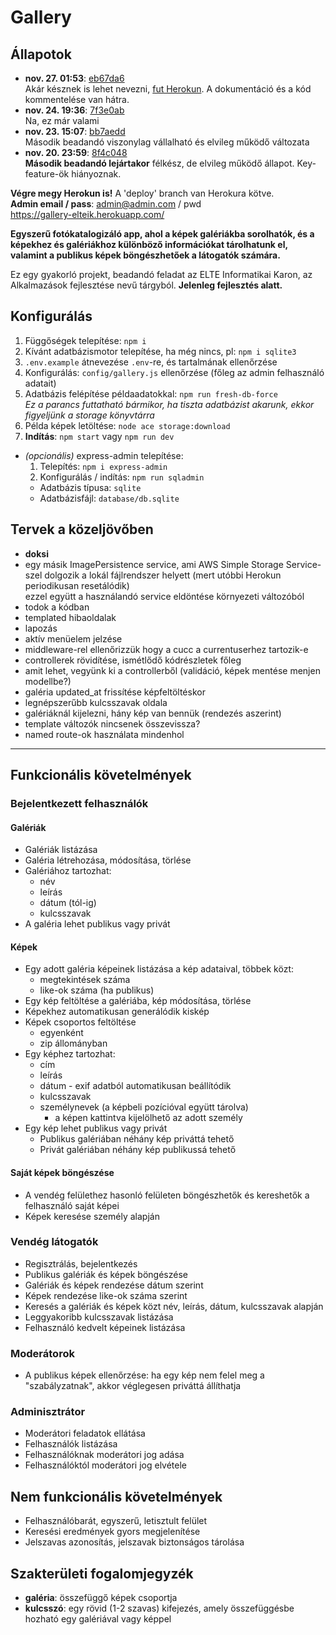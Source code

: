 # Gallery

## Állapotok

* **nov. 27. 01:53**:
[eb67da6](https://github.com/KisGabo/gallery-elteik/commit/eb67da6da2de5ce229b95e8caec351afeb1e36c5)  
Akár késznek is lehet nevezni, [fut Herokun](https://gallery-elteik.herokuapp.com/). A dokumentáció és a kód kommentelése van hátra.
* **nov. 24. 19:36**: 
[7f3e0ab](https://github.com/KisGabo/gallery-elteik/tree/7f3e0ab33dac40d0babe9e359e5db7e6dd323ec3)  
Na, ez már valami
* **nov. 23. 15:07**:
[bb7aedd](https://github.com/KisGabo/gallery-elteik/tree/bb7aeddc80eda155f0d7ab0c4ce3a12319aa0d52)  
Második beadandó viszonylag vállalható és elvileg működő változata
* **nov. 20. 23:59**:
[8f4c048](https://github.com/KisGabo/gallery-elteik/tree/8f4c048bf0601f58164b33dbe90b26e6d2f119aa)  
**Második beadandó lejártakor** félkész, de elvileg működő állapot. Key-feature-ök hiányoznak.

**Végre megy Herokun is!** A 'deploy' branch van Herokura kötve.  
**Admin email / pass**: admin@admin.com / pwd  
https://gallery-elteik.herokuapp.com/

**Egyszerű fotókatalogizáló app, ahol a képek galériákba sorolhatók, és a képekhez és galériákhoz különböző információkat tárolhatunk el, valamint a publikus képek böngészhetőek a látogatók számára.**

Ez egy gyakorló projekt, beadandó feladat az ELTE Informatikai Karon, az Alkalmazások fejlesztése nevű tárgyból.
**Jelenleg fejlesztés alatt.**

## Konfigurálás

1. Függőségek telepítése: `npm i`  
2. Kívánt adatbázismotor telepítése, ha még nincs, pl: `npm i sqlite3`
3. `.env.example` átnevezése `.env`-re, és tartalmának ellenőrzése
4. Konfigurálás: `config/gallery.js` ellenőrzése (főleg az admin felhasználó adatait)
5. Adatbázis felépítése példaadatokkal: `npm run fresh-db-force`  
   _Ez a parancs futtatható bármikor, ha tiszta adatbázist akarunk, ekkor figyeljünk a storage könyvtárra_
6. Példa képek letöltése: `node ace storage:download`
7. **Indítás**: `npm start` vagy `npm run dev`

* _(opcionális)_ express-admin telepítése:
  1. Telepítés: `npm i express-admin`
  2. Konfigurálás / indítás: `npm run sqladmin`
    - Adatbázis típusa: `sqlite`
    - Adatbázisfájl: `database/db.sqlite`

## Tervek a közeljövőben

- **doksi**
- egy másik ImagePersistence service, ami AWS Simple Storage Service-szel dolgozik a lokál fájlrendszer helyett (mert utóbbi Herokun periodikusan resetálódik)  
  ezzel együtt a használandó service eldöntése környezeti változóból
- todok a kódban
- templated hibaoldalak
- lapozás
- aktív menüelem jelzése
- middleware-rel ellenőrizzük hogy a cucc a currentuserhez tartozik-e
- controllerek rövidítése, ismétlődő kódrészletek főleg
- amit lehet, vegyünk ki a controllerből
  (validáció, képek mentése menjen modellbe?)
- galéria updated_at frissítése képfeltöltéskor
- legnépszerűbb kulcsszavak oldala
- galériáknál kijelezni, hány kép van bennük (rendezés aszerint)
- template változók nincsenek összevissza?
- named route-ok használata mindenhol

--------------------

## Funkcionális követelmények

### Bejelentkezett felhasználók

#### Galériák

* Galériák listázása
* Galéria létrehozása, módosítása, törlése
* Galériához tartozhat:
  - név
  - leírás
  - dátum (tól-ig)
  - kulcsszavak
* A galéria lehet publikus vagy privát

#### Képek

* Egy adott galéria képeinek listázása a kép adataival, többek közt:
  - megtekintések száma
  - like-ok száma (ha publikus)
* Egy kép feltöltése a galériába, kép módosítása, törlése
* Képekhez automatikusan generálódik kiskép
* Képek csoportos feltöltése
  - egyenként
  - zip állományban
* Egy képhez tartozhat:
  - cím
  - leírás
  - dátum - exif adatból automatikusan beállítódik
  - kulcsszavak
  - személynevek (a képbeli pozícióval együtt tárolva)
    * a képen kattintva kijelölhető az adott személy
* Egy kép lehet publikus vagy privát
  - Publikus galériában néhány kép priváttá tehető
  - Privát galériában néhány kép publikussá tehető

#### Saját képek böngészése

* A vendég felülethez hasonló felületen böngészhetők és kereshetők a felhasználó saját képei
* Képek keresése személy alapján

### Vendég látogatók

* Regisztrálás, bejelentkezés
* Publikus galériák és képek böngészése
* Galériák és képek rendezése dátum szerint
* Képek rendezése like-ok száma szerint
* Keresés a galériák és képek közt név, leírás, dátum, kulcsszavak alapján
* Leggyakoribb kulcsszavak listázása
* Felhasználó kedvelt képeinek listázása

### Moderátorok

* A publikus képek ellenőrzése: ha egy kép nem felel meg a "szabályzatnak", akkor véglegesen priváttá állíthatja

### Adminisztrátor

* Moderátori feladatok ellátása
* Felhasználók listázása
* Felhasználóknak moderátori jog adása
* Felhasználóktól moderátori jog elvétele

## Nem funkcionális követelmények

* Felhasználóbarát, egyszerű, letisztult felület
* Keresési eredmények gyors megjelenítése
* Jelszavas azonosítás, jelszavak biztonságos tárolása

## Szakterületi fogalomjegyzék

* **galéria**: összefüggő képek csoportja
* **kulcsszó**: egy rövid (1-2 szavas) kifejezés, amely összefüggésbe hozható egy galériával vagy képpel
